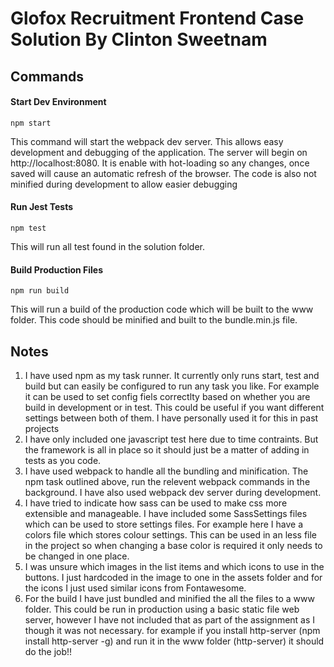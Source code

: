 # Glofox Recruitment Frontend Case Solution By Clinton Sweetnam
## Commands
#### Start Dev Environment

```npm
npm start
```
This command will start the webpack dev server. This allows easy development and debugging of the application. The server will begin on http://localhost:8080. It is enable with hot-loading so any changes, once saved will cause an automatic refresh of the browser. The code is also not minified during development to allow easier debugging

#### Run Jest Tests
```npm
npm test
```

This will run all test found in the solution folder. 

#### Build Production Files
```npm
npm run build
```

This will run a build of the production code which will be built to the www folder. This code should be minified and built to the bundle.min.js file. 

## Notes
1. I have used npm as my task runner. It currently only runs start, test and build but can easily be configured to run any task you like. For example it can be used to set config fiels correctlty based on whether you are build in development or in test. This could be useful if you want different settings between both of them. I have personally used it for this in past projects
2. I have only included one javascript test here due to time contraints. But the framework is all in place so it should just be a matter of adding in tests as you code.
3. I have used webpack to handle all the bundling and minification. The npm task outlined above, run the relevent webpack commands in the background. I have also used webpack dev server during development.
4. I have tried to indicate how sass can be used to make css more extensible and manageable. I have included some SassSettings files which can be used to store settings files. For example here I have a colors file which stores colour settings. This can be used in an less file in the project so when changing a base color is required it only needs to be changed in one place.
5. I was unsure which images in the list items and which icons to use in the buttons. I just hardcoded in the image to one in the assets folder and for the icons I just used similar icons from Fontawesome.
6. For the build I have just bundled and minified the all the files to a www folder. This could be run in production using a basic static file web server, however I have not included that as part of the assignment as I though it was not  necessary. for example if you install http-server (npm install http-server -g) and run it in the www folder (http-server) it should do the job!!